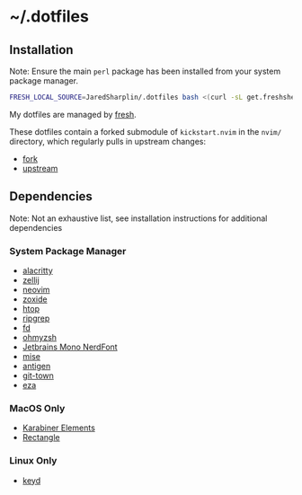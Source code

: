 # ~/.dotfiles

## Installation

Note: Ensure the main `perl` package has been installed from your system package manager.

``` sh
FRESH_LOCAL_SOURCE=JaredSharplin/.dotfiles bash <(curl -sL get.freshshell.com)
```

My dotfiles are managed by [fresh].

[fresh]: http://freshshell.com

These dotfiles contain a forked submodule of `kickstart.nvim` in the `nvim/` directory, which regularly pulls in upstream changes:
- [fork](https://github.com/JaredSharplin/kickstart-modular.nvim)
- [upstream](https://github.com/dam9000/kickstart-modular.nvim)

## Dependencies

Note: Not an exhaustive list, see installation instructions for additional dependencies

### System Package Manager
- [alacritty](https://github.com/alacritty/alacritty)
- [zellij](https://github.com/zellij-org/zellij)
- [neovim](https://github.com/neovim/neovim)
- [zoxide](https://github.com/ajeetdsouza/zoxide)
- [htop](https://github.com/htop-dev/htop)
- [ripgrep](https://github.com/BurntSushi/ripgrep)
- [fd](https://github.com/sharkdp/fd)
- [ohmyzsh](https://github.com/ohmyzsh/ohmyzsh)
- [Jetbrains Mono NerdFont](https://www.nerdfonts.com/font-downloads)
- [mise](https://github.com/jdx/mise)
- [antigen](https://github.com/zsh-users/antigen)
- [git-town](https://github.com/git-town/git-town)
- [eza](https://github.com/eza-community/eza)

### MacOS Only

- [Karabiner Elements](https://github.com/pqrs-org/Karabiner-Elements)
- [Rectangle](https://github.com/rxhanson/Rectangle)

### Linux Only

- [keyd](https://github.com/rvaiya/keyd)
